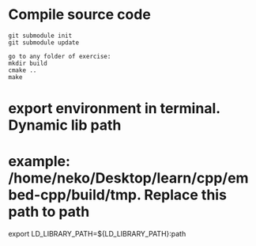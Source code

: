 # Compile source code

```
git submodule init
git submodule update

go to any folder of exercise:
mkdir build
cmake ..
make

```

# export environment in terminal. Dynamic lib path

# example: /home/neko/Desktop/learn/cpp/embed-cpp/build/tmp. Replace this path to path

export LD_LIBRARY_PATH=${LD_LIBRARY_PATH}:path
